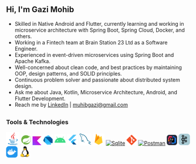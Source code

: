 ## Hi, I'm Gazi Mohib

- Skilled in Native Android and Flutter, currently learning and working in microservice architecture with Spring Boot, Spring Cloud, Docker, and others.
- Working in a Fintech team at Brain Station 23 Ltd as a Software Engineer.
- Experienced in event-driven microservices using Spring Boot and Apache Kafka.
- Well-concerned about clean code, and best practices by maintaining OOP, design patterns, and SOLID principles.
- Continuous problem solver and passionate about distributed system design.
- Ask me about Java, Kotlin, Microservice Architecture, Android, and Flutter Development.
- Reach me by [LinkedIn](https://www.linkedin.com/in/gazi-mohib-385352114/) | muhibgazi@gmail.com

##
### Tools & Technologies
<a href="https://www.java.com" target="_blank"> <img height="36" src="https://raw.githubusercontent.com/devicons/devicon/master/icons/java/java-original.svg" alt="Java" /></a>
<a href="https://spring.io/projects/spring-boot" target="_blank"><img height="28" src="https://raw.githubusercontent.com/github/explore/80688e429a7d4ef2fca1e82350fe8e3517d3494d/topics/spring-boot/spring-boot.png" alt="Spring Boot" /></a>
<a href="https://kotlinlang.org" target="_blank"><img height="24" src="https://raw.githubusercontent.com/github/explore/80688e429a7d4ef2fca1e82350fe8e3517d3494d/topics/kotlin/kotlin.png" alt="Kotlin" /></a>
<a href="https://dart.dev" target="_blank"><img height="28" src="https://raw.githubusercontent.com/github/explore/80688e429a7d4ef2fca1e82350fe8e3517d3494d/topics/dart/dart.png" alt="Dart" /></a>
<a href="https://www.android.com" target="_blank"><img height="30" src="https://raw.githubusercontent.com/github/explore/80688e429a7d4ef2fca1e82350fe8e3517d3494d/topics/android/android.png" alt="Android" /></a>
<a href="https://flutter.dev" target="_blank"><img height="30" src="https://raw.githubusercontent.com/github/explore/80688e429a7d4ef2fca1e82350fe8e3517d3494d/topics/flutter/flutter.png" alt="Flutter" /></a>
<a href="https://www.mysql.com" target="_blank"> <img height="32" src="https://raw.githubusercontent.com/devicons/devicon/master/icons/mysql/mysql-original.svg" alt="MySQL" /></a>
<a href="https://firebase.google.com" target="_blank"><img height="32" src="https://raw.githubusercontent.com/github/explore/80688e429a7d4ef2fca1e82350fe8e3517d3494d/topics/firebase/firebase.png" alt="Firebase" /></a>
<a href="https://www.sqlite.org" target="_blank"> <img height="28" src="https://www.vectorlogo.zone/logos/sqlite/sqlite-icon.svg" alt="Sqlite" /></a>
<a href="https://git-scm.com" target="_blank"> <img height="28" src="https://raw.githubusercontent.com/devicons/devicon/master/icons/git/git-original.svg" alt="Git" /></a>
<a href="https://www.postman.com" target="_blank"> <img height="28" src="https://www.vectorlogo.zone/logos/getpostman/getpostman-icon.svg" alt="Postman" /></a>
<a href="https://www.jetbrains.com/idea/" target="_blank"> <img height="28" src="https://github.com/tandpfun/skill-icons/blob/main/icons/Idea-Dark.svg" alt="IdeaJ" /></a>
<a href="https://kafka.apache.org/" target="_blank"> <img height="31" src="https://github.com/tandpfun/skill-icons/blob/main/icons/Kafka.svg" alt="Kafka" /></a>
<a href="https://www.docker.com/" target="_blank"> <img height="31" src="https://github.com/tandpfun/skill-icons/blob/main/icons/Docker.svg" alt="Docker" /></a>
<a href="https://www.linux.org" target="_blank"> <img height="31" src="https://raw.githubusercontent.com/devicons/devicon/master/icons/linux/linux-original.svg" alt="Linux" /></a>

<!--- [![Mohib's GitHub stats](https://github-readme-stats.vercel.app/api?username=muhib349)](https://github.com/anuraghazra/github-readme-stats)
--->

<!---
muhib349/muhib349 is a ✨ special ✨ repository because its `README.md` (this file) appears on your GitHub profile.
You can click the Preview link to take a look at your changes.
--->
